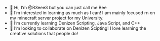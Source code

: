 - 👋 Hi, I’m @B3eee3 but you can just call me Bee 
- 👀 I’m interested in learning as much as I can! I am mainly focused rn on my minecraft server project for my University.
- 🌱 I’m currently learning Denizen Scripting, Java Script, and C++
- 💞️ I’m looking to collaborate on Denizen Scipting! I love learning the creative solutions that people do!

